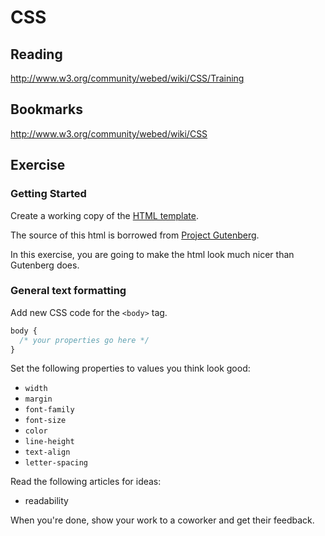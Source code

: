 # CSS

## Reading

http://www.w3.org/community/webed/wiki/CSS/Training

## Bookmarks

http://www.w3.org/community/webed/wiki/CSS

## Exercise

### Getting Started

Create a working copy of the [HTML template](css1.html).

The source of this html is borrowed from [Project Gutenberg](http://www.gutenberg.org/files/1162/1162-h/1162-h.htm).

In this exercise, you are going to make the html look much nicer than Gutenberg does.

### General text formatting

Add new CSS code for the `<body>` tag.

```css
body {
  /* your properties go here */
}
```

Set the following properties to values you think look good:

* `width`
* `margin`
* `font-family`
* `font-size`
* `color`
* `line-height`
* `text-align`
* `letter-spacing`

Read the following articles for ideas:

* readability

When you're done, show your work to a coworker and get their feedback.
